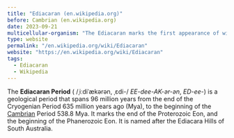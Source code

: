 ```yaml
---
title: "Ediacaran (en.wikipedia.org)"
before: Cambrian (en.wikipedia.org)
date: 2023-09-21
multicellular-organism: "The Ediacaran marks the first appearance of widespread multicellular fauna following the end of Snowball Earth glaciation events, the so-called Ediacaran biota, which is represented by now-extinct relatively simple animal phyla such as Proarticulata (bilaterians with articulation including *Dickinsonia* and *Spriggina*), Petalonamae (sea pen-like animals including *Charnia*), Disc-shaped forms (radial-shaped animals including *Cyclomedusa*) and Trilobozoa (animals with tri-radial symmetry including *Tribrachidium*)."
type: website
permalink: "/en.wikipedia.org/wiki/Ediacaran"
website: "https://en.wikipedia.org/wiki/Ediacaran"
tags:
  - Ediacaran
  - Wikipedia
---
```

The **Ediacaran Period** ( /ˌiːdiˈækərən, ˌɛdi-/ *EE-dee-AK-ər-ən*, *ED-ee-*) is a geological period that spans 96 million years from the end of the Cryogenian Period 635 million years ago (Mya), to the beginning of the [Cambrian](/en.wikipedia.org/wiki/Cambrian) Period 538.8 Mya. It marks the end of the Proterozoic Eon, and the beginning of the Phanerozoic Eon. It is named after the Ediacara Hills of South Australia.
